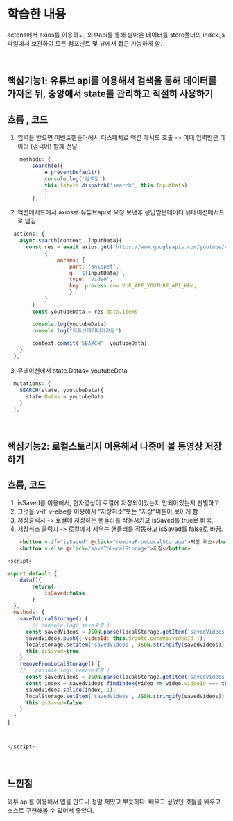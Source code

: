 # 학습한 내용
actons에서 axios를 이용하고, 외부api를 통해 받아온 데이터를 store폴더의 index.js파일에서 보관하여 모든 컴포넌트 및 뷰에서 접근 가능하게 함.

<br>

## 핵심기능1: 유튜브 api를 이용해서 검색을 통해 데이터를 가져온 뒤, 중앙에서 state를 관리하고 적절히 사용하기
## 흐름 , 코드
1.  입력을 받으면 이벤트핸들러에서 디스패치로 액션 메서드 호출 -> 이때 입력받은 데이터 (검색어) 함께 전달
```js
    methods: {
        search(e){
            e.preventDefault()
            console.log('검색함')
            this.$store.dispatch('search', this.InputData)
            }
        },
```
2. 액션메서드에서 axios로 유튜브api로 요청 보낸후 응답받은데이터 뮤테이션메서드로 넘김
```js
  actions: {
    async search(context, InputData){
      const res = await axios.get('https://www.googleapis.com/youtube/v3/search',
            {
                params: {
                    part: 'snippet',
                    q: `${InputData}`,
                    type: 'video',
                    key: process.env.VUE_APP_YOUTUBE_API_KEY,
                    },
            }                
        )
        const youtubeData = res.data.items

        console.log(youtubeData)
        console.log("유튜브데이터가져옴")
            
        context.commit('SEARCH', youtubeData)
    }
  },
```
3. 뮤테이션에서 state.Datas= youtubeData
```js
  mutations: {
    SEARCH(state, youtubeData){
      state.Datas = youtubeData
    }
  },
```

<br>

## 핵심기능2: 로컬스토리지 이용해서 나중에 볼 동영상 저장하기


## 흐름, 코드
1. isSaved를 이용해서, 현자영상이 로컬에 저장되어있는지 안되어있는지 판별하고
2. 그것을 v-if, v-else를 이용해서 "저장취소"또는 "저장"버튼이 보이게 함
3. 저장클릭시 -> 로컬에 저장하는 핸들러를 작동시키고 isSaved를 true로 바꿈.
4. 저장취소 클릭시 -> 로컬에서 지우는 핸들러를 작동하고 isSaved를 false로 바꿈.
```html
    <button v-if="isSaved" @click="removeFromLocalStorage">저장 취소</button>
    <button v-else @click="saveToLocalStorage">저장</button>
```
```js
<script>

export default {
    data(){
        return{
            isSaved:false
        }
  },
  methods: {
    saveToLocalStorage() {
        // console.log('save로컬')
      const savedVideos = JSON.parse(localStorage.getItem('savedVideos')) || [];
      savedVideos.push({ videoId: this.$route.params.videoId });
      localStorage.setItem('savedVideos', JSON.stringify(savedVideos));
      this.isSaved=true
    },
    removeFromLocalStorage() {
    //   console.log('remove로컬')
      const savedVideos = JSON.parse(localStorage.getItem('savedVideos')) || [];
      const index = savedVideos.findIndex(video => video.videoId === this.$route.params.videoId);
      savedVideos.splice(index, 1);
      localStorage.setItem('savedVideos', JSON.stringify(savedVideos));
      this.isSaved=false
    }
  }
}



</script>

```
<br>

## 느낀점
외부 api를 이용해서 앱을 만드니 정말 재밌고 뿌듯하다. 배우고 싶었던 것들을 배우고 스스로 구현해볼 수 있어서 좋았다.